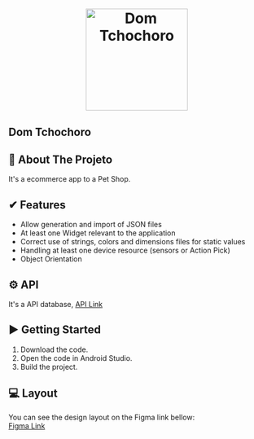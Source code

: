 <h1 align="center">
    <img alt="Dom Tchochoro" src=".github/Logo.png" width="200px" />
</h1>

## Dom Tchochoro

## 📖 About The Projeto
It's a ecommerce app to a Pet Shop.

✔ Features 
------------
- Allow generation and import of JSON files <br/>
- At least one Widget relevant to the application <br/>
- Correct use of strings, colors and dimensions files for static values <br/>
- Handling at least one device resource (sensors or Action Pick) <br/>
- Object Orientation <br/>

## ⚙ API
It's a API database, [API Link](https://github.com/InfinityTechUs/GladiaAPI)

▶ Getting Started
---------------

1. Download the code.
2. Open the code in Android Studio.
3. Build the project.

## 💻 Layout
You can see the design layout on the Figma link bellow: 
<br>
[Figma Link](https://www.figma.com/file/GqxLzjmpVF6OmvZP1KHqr4/Mobile?node-id=0%3A1)
